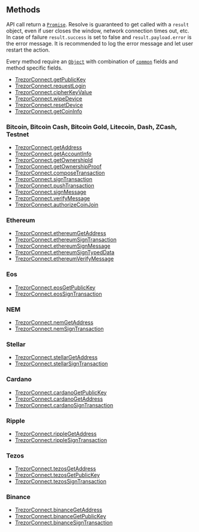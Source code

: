 ## Methods

API call return a [`Promise`](https://developer.mozilla.org/en-US/docs/Web/JavaScript/Reference/Global_Objects/Promise). Resolve is guaranteed to get called
with a `result` object, even if user closes the window, network connection times
out, etc. In case of failure `result.success` is set to false and `result.payload.error` is
the error message. It is recommended to log the error message and let user
restart the action.

Every method require an [`Object`](https://developer.mozilla.org/en-US/docs/Web/JavaScript/Reference/Global_Objects/Object) with combination of [`common`](methods/commonParams.md) fields and method specific fields.

* [TrezorConnect.getPublicKey](methods/getPublicKey.md)
* [TrezorConnect.requestLogin](methods/requestLogin.md)
* [TrezorConnect.cipherKeyValue](methods/cipherKeyValue.md)
* [TrezorConnect.wipeDevice](methods/wipeDevice.md)
* [TrezorConnect.resetDevice](methods/resetDevice.md)
* [TrezorConnect.getCoinInfo](methods/getCoinInfo.md)

### Bitcoin, Bitcoin Cash, Bitcoin Gold, Litecoin, Dash, ZCash, Testnet

* [TrezorConnect.getAddress](methods/getAddress.md)
* [TrezorConnect.getAccountInfo](methods/getAccountInfo.md)
* [TrezorConnect.getOwnershipId](methods/getOwnershipId.md)
* [TrezorConnect.getOwnershipProof](methods/getOwnershipProof.md)
* [TrezorConnect.composeTransaction](methods/composeTransaction.md)
* [TrezorConnect.signTransaction](methods/signTransaction.md)
* [TrezorConnect.pushTransaction](methods/pushTransaction.md)
* [TrezorConnect.signMessage](methods/signMessage.md)
* [TrezorConnect.verifyMessage](methods/verifyMessage.md)
* [TrezorConnect.authorizeCoinJoin](methods/authorizeCoinJoin.md)

### Ethereum
* [TrezorConnect.ethereumGetAddress](methods/ethereumGetAddress.md)
* [TrezorConnect.ethereumSignTransaction](methods/ethereumSignTransaction.md)
* [TrezorConnect.ethereumSignMessage](methods/ethereumSignMessage.md)
* [TrezorConnect.ethereumSignTypedData](methods/ethereumSignTypedData.md)
* [TrezorConnect.ethereumVerifyMessage](methods/ethereumVerifyMessage.md)

### Eos
* [TrezorConnect.eosGetPublicKey](methods/eosGetPublicKey.md)
* [TrezorConnect.eosSignTransaction](methods/eosSignTransaction.md)

### NEM
* [TrezorConnect.nemGetAddress](methods/nemGetAddress.md)
* [TrezorConnect.nemSignTransaction](methods/nemSignTransaction.md)

### Stellar
* [TrezorConnect.stellarGetAddress](methods/stellarGetAddress.md)
* [TrezorConnect.stellarSignTransaction](methods/stellarSignTransaction.md)

### Cardano
* [TrezorConnect.cardanoGetPublicKey](methods/cardanoGetPublicKey.md)
* [TrezorConnect.cardanoGetAddress](methods/cardanoGetAddress.md)
* [TrezorConnect.cardanoSignTransaction](methods/cardanoSignTransaction.md)

### Ripple
* [TrezorConnect.rippleGetAddress](methods/rippleGetAddress.md)
* [TrezorConnect.rippleSignTransaction](methods/rippleSignTransaction.md)

### Tezos
* [TrezorConnect.tezosGetAddress](methods/tezosGetAddress.md)
* [TrezorConnect.tezosGetPublicKey](methods/tezosGetPublicKey.md)
* [TrezorConnect.tezosSignTransaction](methods/tezosSignTransaction.md)

### Binance
* [TrezorConnect.binanceGetAddress](methods/binanceGetAddress.md)
* [TrezorConnect.binanceGetPublicKey](methods/binanceGetPublicKey.md)
* [TrezorConnect.binanceSignTransaction](methods/binanceSignTransaction.md)
